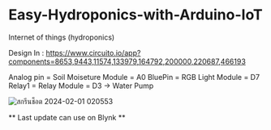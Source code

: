 # Easy-Hydroponics-with-Arduino-IoT
Internet of things (hydroponics)

Design In : https://www.circuito.io/app?components=8653,9443,11574,133979,164792,200000,220687,466193

Analog pin = Soil Moiseture Module = A0
BluePin = RGB Light Module = D7 
Relay1 = Relay Module = D3 -> Water Pump

![สกรีนช็อต 2024-02-01 020553](https://github.com/sasitsrirat/Easy-Hydroponics-with-Arduino-IoT/assets/55717534/02eff6c9-4b70-4541-bc77-cb4172fa61f8)

** Last update can use on Blynk **
